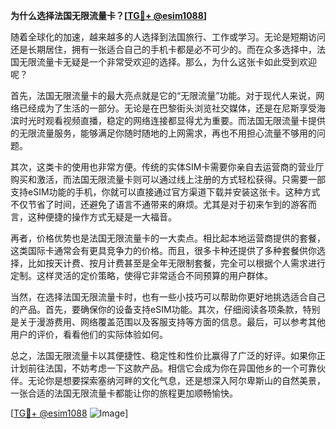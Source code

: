 **为什么选择法国无限流量卡？[[TG💪+ @esim1088](https://t.me/s/esim1088)]**

随着全球化的加速，越来越多的人选择到法国旅行、工作或学习。无论是短期访问还是长期居住，拥有一张适合自己的手机卡都是必不可少的。而在众多选择中，法国无限流量卡无疑是一个非常受欢迎的选择。那么，为什么这张卡如此受到欢迎呢？

首先，法国无限流量卡的最大亮点就是它的“无限流量”功能。对于现代人来说，网络已经成为了生活的一部分。无论是在巴黎街头浏览社交媒体，还是在尼斯享受海滨时光时观看视频直播，稳定的网络连接都显得尤为重要。而法国无限流量卡提供的无限流量服务，能够满足你随时随地的上网需求，再也不用担心流量不够用的问题。

其次，这类卡的使用也非常方便。传统的实体SIM卡需要你亲自去运营商的营业厅购买和激活，而法国无限流量卡则可以通过线上注册的方式轻松获得。只需要一部支持eSIM功能的手机，你就可以直接通过官方渠道下载并安装这张卡。这种方式不仅节省了时间，还避免了语言不通带来的麻烦。尤其是对于初来乍到的游客而言，这种便捷的操作方式无疑是一大福音。

再者，价格优势也是法国无限流量卡的一大卖点。相比起本地运营商提供的套餐，这类国际卡通常会有更具竞争力的价格。而且，很多卡种还提供了多种套餐供你选择，比如按天计费、按月计费甚至是全年无限制套餐，完全可以根据个人需求进行定制。这样灵活的定价策略，使得它非常适合不同预算的用户群体。

当然，在选择法国无限流量卡时，也有一些小技巧可以帮助你更好地挑选适合自己的产品。首先，要确保你的设备支持eSIM功能。其次，仔细阅读各项条款，特别是关于漫游费用、网络覆盖范围以及客服支持等方面的信息。最后，可以参考其他用户的评价，看看他们的实际体验如何。

总之，法国无限流量卡以其便捷性、稳定性和性价比赢得了广泛的好评。如果你正计划前往法国，不妨考虑一下这款产品。相信它会成为你在异国他乡的一个可靠伙伴。无论你是想要探索塞纳河畔的文化气息，还是想深入阿尔卑斯山的自然美景，一张合适的法国无限流量卡都能让你的旅程更加顺畅愉快。

[[TG💪+ @esim1088](https://t.me/s/esim1088) ![Image](https://i.postimg.cc/4NQfJmqS/Snipaste-2025-05-13-00-14-12.png)]